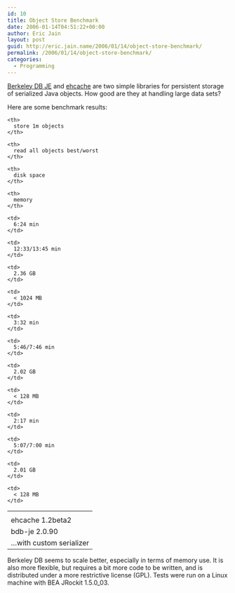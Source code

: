 ```yaml
---
id: 10
title: Object Store Benchmark
date: 2006-01-14T04:51:22+00:00
author: Eric Jain
layout: post
guid: http://eric.jain.name/2006/01/14/object-store-benchmark/
permalink: /2006/01/14/object-store-benchmark/
categories:
  - Programming
---
```

[Berkeley DB JE](http://sleepycat.com/products/bdbje.html) and [ehcache](http://ehcache.sourceforge.net/) are two simple libraries for persistent storage of serialized Java objects. How good are they at handling large data sets?

<!--more-->

Here are some benchmark results:

<table>
  <tr>
    <th>
    </th>
    
    <th>
      store 1m objects
    </th>
    
    <th>
      read all objects best/worst
    </th>
    
    <th>
      disk space
    </th>
    
    <th>
      memory
    </th>
  </tr>
  
  <tr>
    <td>
      ehcache 1.2beta2
    </td>
    
    <td>
      6:24 min
    </td>
    
    <td>
      12:33/13:45 min
    </td>
    
    <td>
      2.36 GB
    </td>
    
    <td>
      < 1024 MB
    </td>
  </tr>
  
  <tr>
    <td>
      bdb-je 2.0.90
    </td>
    
    <td>
      3:32 min
    </td>
    
    <td>
      5:46/7:46 min
    </td>
    
    <td>
      2.02 GB
    </td>
    
    <td>
      < 128 MB
    </td>
  </tr>
  
  <tr>
    <td>
      &#8230;with custom serializer
    </td>
    
    <td>
      2:17 min
    </td>
    
    <td>
      5:07/7:00 min
    </td>
    
    <td>
      2.01 GB
    </td>
    
    <td>
      < 128 MB
    </td>
  </tr></table 
  
  <p>
    Berkeley DB seems to scale better, especially in terms of memory use. It is also more flexible, but requires a bit more code to be written, and is distributed under a more restrictive license (GPL). Tests were run on a Linux machine with BEA JRockit 1.5.0_03.
  </p>